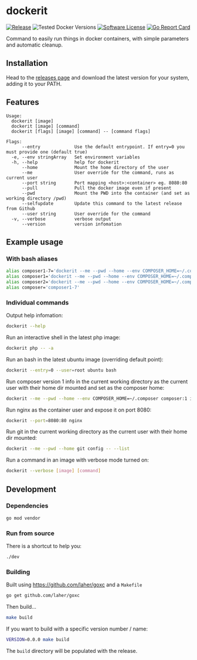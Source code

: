 # dockerit

[![Release](https://img.shields.io/github/release/addshore/dockerit.svg?style=flat-square)](https://github.com/addshore/dockerit/releases/latest)
![Tested Docker Versions](https://img.shields.io/badge/tested%20docker%20versions-18%2019%2020-blue)
[![Software License](https://img.shields.io/badge/license-MIT-brightgreen.svg?style=flat-square)](LICENSE.md)
[![Go Report Card](https://goreportcard.com/badge/github.com/addshore/dockerit?style=flat-square)](https://goreportcard.com/report/github.com/addshore/dockerit)

Command to easily run things in docker containers, with simple parameters and automatic cleanup.

## Installation

Head to the [releases page](https://github.com/addshore/dockerit/releases) and download the latest version for your system, adding it to your PATH.

## Features

```
Usage:
  dockerit [image]
  dockerit [image] [command]
  dockerit [flags] [image] [command] -- [command flags]

Flags:
      --entry             Use the default entrypoint. If entry=0 you must provide one (default true)
  -e, --env stringArray   Set environment variables
  -h, --help              help for dockerit
      --home              Mount the home directory of the user
      --me                User override for the command, runs as current user
      --port string       Port mapping <host>:<container> eg. 8080:80
      --pull              Pull the docker image even if present
      --pwd               Mount the PWD into the container (and set as working directory /pwd)
      --selfupdate        Update this command to the latest release from Github
      --user string       User override for the command
  -v, --verbose           verbose output
      --version           version infomation
```

## Example usage

### With bash aliases

```sh
alias composer1-7='dockerit --me --pwd --home --env COMPOSER_HOME=~/.composer composer@sha256:d374b2e1f715621e9d9929575d6b35b11cf4a6dc237d4a08f2e6d1611f534675 --'
alias composer1='dockerit --me --pwd --home --env COMPOSER_HOME=~/.composer composer:1 --'
alias composer2='dockerit --me --pwd --home --env COMPOSER_HOME=~/.composer composer:2 --'
alias composer='composer1-7'
```

### Individual commands

Output help infomation:

```sh
dockerit --help
```

Run an interactive shell in the latest php image:

```sh
dockerit php -- -a
```

Run an bash in the latest ubuntu image (overriding default point):

```sh
dockerit --entry=0 --user=root ubuntu bash
```

Run composer version 1 info in the current working directory as the current user with their home dir mounted and set as the composer home:

```sh
dockerit --me --pwd --home --env COMPOSER_HOME=~/.composer composer:1 info
```

Run nginx as the container user and expose it on port 8080:

```sh
dockerit --port=8080:80 nginx
```

Run git in the current working directory as the current user with their home dir mounted:

```sh
dockerit --me --pwd --home git config -- --list
```

Run a command in an image with verbose mode turned on:

```sh
dockerit --verbose [image] [command]
```

## Development

### Dependencies

```sh
go mod vendor
```

### Run from source

There is a shortcut to help you:

```sh
./dev
```

### Building

Built using https://github.com/laher/goxc and a `Makefile`

```sh
go get github.com/laher/goxc
```

Then build...

```sh
make build
```

If you want to build with a specific version number / name:

```sh
VERSION=0.0.0 make build
```

The `build` directory will be populated with the release.
